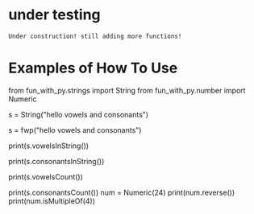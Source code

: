 # under testing
	Under construction! still adding more functions!
# Examples of How To Use 

from fun_with_py.strings import String
from fun_with_py.number import Numeric


s = String("hello vowels and consonants")


s = fwp("hello vowels and consonants")


print(s.vowelsInString())

print(s.consonantsInString())

print(s.vowelsCount())

print(s.consonantsCount())
num = Numeric(24)
print(num.reverse())
print(num.isMultipleOf(4))
